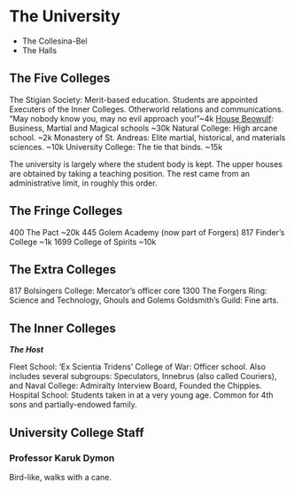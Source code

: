# The University
 + The Collesina-Bel
 + The Halls

## The Five Colleges

The Stigian Society: Merit-based education. Students are appointed Executers of the Inner Colleges. Otherworld relations and communications. “May nobody know you, may no evil approach you!”~4k
[House Beowulf](/f/): Business, Martial and Magical schools ~30k
Natural College: High arcane school. ~2k
Monastery of St. Andreas: Elite martial, historical, and materials sciences. ~10k
University College: The tie that binds. ~15k

The university is largely where the student body is kept. The upper houses are obtained by taking a teaching position. The rest came from an administrative limit, in roughly this order.

## The Fringe Colleges

400 The Pact ~20k
445 Golem Academy (now part of Forgers)
817 Finder’s College ~1k
1699 College of Spirits ~10k

## The Extra Colleges

817 Bolsingers College: Mercator’s officer core
1300 The Forgers Ring: Science and Technology, Ghouls and Golems
Goldsmith’s Guild: Fine arts.

## The Inner Colleges 
  ***The Host***

Fleet School: ‘Ex Scientia Tridens’
College of War: Officer school. Also includes several subgroups: Speculators, Innebrus (also called Couriers), and
Naval College: Admiralty Interview Board, Founded the Chippies.
Hospital School: Students taken in at a very young age. Common for 4th sons and partially-endowed family.

## University College Staff

### Professor Karuk Dymon
Bird-like, walks with a cane.